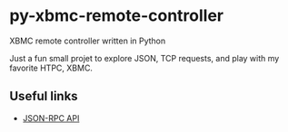py-xbmc-remote-controller
=========================

XBMC remote controller written in Python

Just a fun small projet to explore JSON, TCP requests, and play with my favorite HTPC, XBMC.

## Useful links

+ [JSON-RPC API][1]


[1]: http://wiki.xbmc.org/?title=JSON-RPC_API
